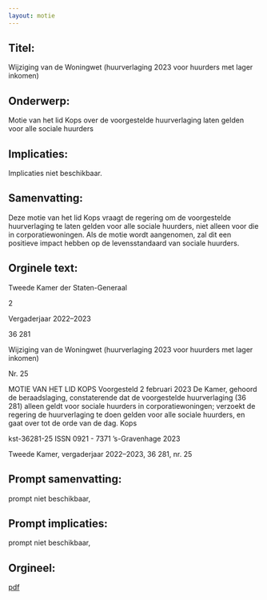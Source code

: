 ```yaml
---
layout: motie
---
```

## Titel:
Wijziging van de Woningwet (huurverlaging 2023 voor huurders met lager inkomen)
## Onderwerp:
Motie van het lid Kops over de voorgestelde huurverlaging laten gelden voor alle sociale huurders
## Implicaties:
Implicaties niet beschikbaar.
## Samenvatting:

Deze motie van het lid Kops vraagt de regering om de voorgestelde huurverlaging te laten gelden voor alle sociale huurders, niet alleen voor die in corporatiewoningen. Als de motie wordt aangenomen, zal dit een positieve impact hebben op de levensstandaard van sociale huurders.
## Orginele text:


Tweede Kamer der Staten-Generaal

2

Vergaderjaar 2022–2023

36 281

Wijziging van de Woningwet (huurverlaging
2023 voor huurders met lager inkomen)

Nr. 25

MOTIE VAN HET LID KOPS
Voorgesteld 2 februari 2023
De Kamer,
gehoord de beraadslaging,
constaterende dat de voorgestelde huurverlaging (36 281) alleen geldt
voor sociale huurders in corporatiewoningen;
verzoekt de regering de huurverlaging te doen gelden voor alle sociale
huurders,
en gaat over tot de orde van de dag.
Kops

kst-36281-25
ISSN 0921 - 7371
’s-Gravenhage 2023

Tweede Kamer, vergaderjaar 2022–2023, 36 281, nr. 25


## Prompt samenvatting:
prompt niet beschikbaar,

## Prompt implicaties:
prompt niet beschikbaar,
## Orgineel:
[pdf](https://gegevensmagazijn.tweedekamer.nl/OData/v4/2.0/Document(7ee82553-e3e3-4729-93f4-7976971d650c)/resource)
